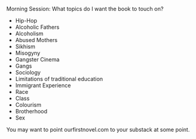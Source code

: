 Morning Session:
What topics do I want the book to touch on?

- Hip-Hop
- Alcoholic Fathers
- Alcoholism
- Abused Mothers
- Sikhism
- Misogyny
- Gangster Cinema
- Gangs
- Sociology
- Limitations of traditional education
- Immigrant Experience
- Race
- Class
- Colourism
- Brotherhood
- Sex

You may want to point ourfirstnovel.com to your substack at some point.

